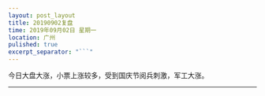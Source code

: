 ```yaml
---
layout: post_layout
title: 20190902复盘
time: 2019年09月02日 星期一
location: 广州
pulished: true
excerpt_separator: "```"
---
```



今日大盘大涨，小票上涨较多，受到国庆节阅兵刺激，军工大涨。

-------------------------------------------------------
